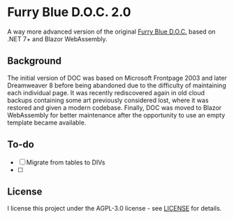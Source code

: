 # Furry Blue D.O.C. 2.0

A way more advanced version of the original [Furry Blue D.O.C.](https://github.com/tonytins/fbdoc) based on .NET 7+ and Blazor WebAssembly.

## Background

The initial version of DOC was based on Microsoft Frontpage 2003 and later Dreamweaver 8 before being abandoned due to the difficulty of maintaining each individual page. It was recently rediscovered again in old cloud backups containing some art previously considered lost, where it was restored and given a modern codebase. Finally, DOC was moved to Blazor WebAssembly for better maintenance after the opportunity to use an empty template became available.

## To-do

- [ ] Migrate from tables to DIVs
- [ ] 

## License

I license this project under the AGPL-3.0 license - see [LICENSE](LICENSE) for details.